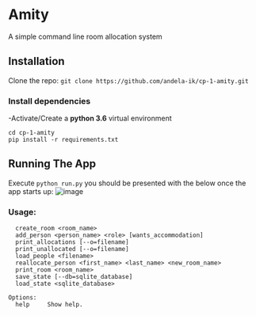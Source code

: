 # Amity

A simple command line room allocation system

## Installation

Clone the repo: `git clone https://github.com/andela-ik/cp-1-amity.git`

### Install dependencies
-Activate/Create a **python 3.6** virtual environment
```
cd cp-1-amity
pip install -r requirements.txt
```
## Running The App
Execute `python run.py`
you should be presented with the below once the app starts up:
![image](https://cloud.githubusercontent.com/assets/25026203/22325629/fb6ac14c-e3bf-11e6-8b11-6c197ade8e50.png)

### Usage:
```
  create_room <room_name>
  add_person <person_name> <role> [wants_accommodation]
  print_allocations [--o=filename]
  print_unallocated [--o=filename]
  load_people <filename>
  reallocate_person <first_name> <last_name> <new_room_name>
  print_room <room_name>
  save_state [--db=sqlite_database]
  load_state <sqlite_database>

Options:
  help     Show help.
```
